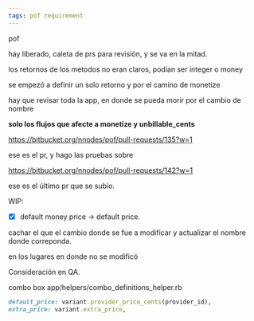 ```yaml
---
tags: pof requirement
---
```



pof

hay liberado, caleta de prs para revisión, y se va en la mitad.

los retornos de los metodos no eran claros,
podian ser integer o money

se empezó a definir un solo retorno y por el camino de monetize

hay que revisar toda la app, en donde se pueda morir por el cambio de nombre

**solo los flujos que afecte a monetize y unbillable_cents**

https://bitbucket.org/nnodes/pof/pull-requests/135?w=1

ese es el pr, y hago las pruebas sobre 

https://bitbucket.org/nnodes/pof/pull-requests/142?w=1

ese es el último pr que se subio. 

WIP:

- [x] default money price -> default price.

cachar el que el cambio donde se fue a modificar y actualizar el nombre donde correponda.

en los lugares en donde no se modificó


Consideración en QA.

combo box
app/helpers/combo_definitions_helper.rb

```ruby
default_price: variant.provider_price_cents(provider_id),
extra_price: variant.extra_price,
```